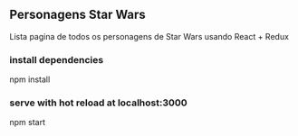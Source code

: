 ## Personagens Star Wars

Lista pagina de todos os personagens de Star Wars usando React + Redux

### install dependencies

npm install

### serve with hot reload at localhost:3000

npm start

